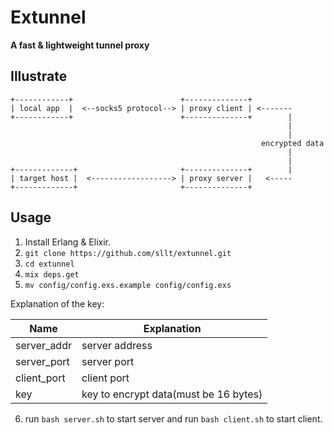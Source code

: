 # Extunnel

**A fast & lightweight tunnel proxy**

## Illustrate

```
+------------+                        +--------------+          
| local app  |  <--socks5 protocol--> | proxy client | <-------
+------------+                        +--------------+        |
                                                              |
                                                              |
                                                        encrypted data
                                                              |
                                                              |
+-------------+                       +--------------+        |
| target host |  <------------------> | proxy server |   <-----
+-------------+                       +--------------+         
```


## Usage
1. Install Erlang & Elixir.
2. `git clone https://github.com/sllt/extunnel.git`
3. `cd extunnel`
4. `mix deps.get`
5. `mv config/config.exs.example config/config.exs`

Explanation of the key:

| Name | Explanation |
| --- | --- |
| server_addr | server address |
| server_port | server port |
| client_port | client port |
| key | key to encrypt data(must be 16 bytes) |

6. run `bash server.sh` to start server and run `bash client.sh` to start client.

